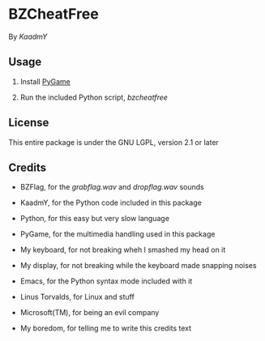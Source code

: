 
# BZCheatFree

By _KaadmY_

## Usage

1. Install [PyGame](http://www.pygame.org/download.shtml)

2. Run the included Python script, _bzcheatfree_

## License

This entire package is under the GNU LGPL, version 2.1 or later

## Credits

- BZFlag, for the _grabflag.wav_ and _dropflag.wav_ sounds

- KaadmY, for the Python code included in this package

- Python, for this easy but very slow language

- PyGame, for the multimedia handling used in this package

- My keyboard, for not breaking wheh I smashed my head on it

- My display, for not breaking while the keyboard made snapping noises

- Emacs, for the Python syntax mode included with it

- Linus Torvalds, for Linux and stuff

- Microsoft(TM), for being an evil company

- My boredom, for telling me to write this credits text

